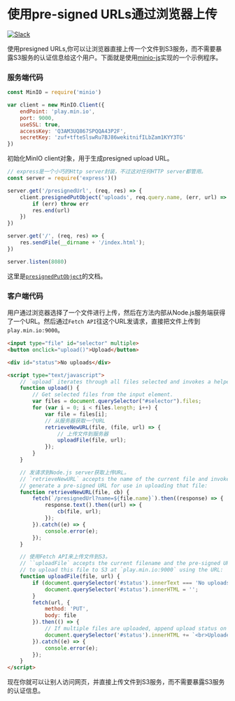 # 使用pre-signed URLs通过浏览器上传

 [![Slack](https://slack.min.io/slack?type=svg)](http://slack.minio.org.cn/questions)

使用presigned URLs,你可以让浏览器直接上传一个文件到S3服务，而不需要暴露S3服务的认证信息给这个用户。下面就是使用[minio-js](https://github.com/minio/minio-js)实现的一个示例程序。

### 服务端代码

```js
const MinIO = require('minio')

var client = new MinIO.Client({
    endPoint: 'play.min.io',
    port: 9000,
    useSSL: true,
    accessKey: 'Q3AM3UQ867SPQQA43P2F',
    secretKey: 'zuf+tfteSlswRu7BJ86wekitnifILbZam1KYY3TG'
})
```

初始化MinIO client对象，用于生成presigned upload URL。

```js
// express是一个小巧的Http server封装，不过这对任何HTTP server都管用。
const server = require('express')()

server.get('/presignedUrl', (req, res) => {
    client.presignedPutObject('uploads', req.query.name, (err, url) => {
        if (err) throw err
        res.end(url)
    })
})

server.get('/', (req, res) => {
    res.sendFile(__dirname + '/index.html');
})

server.listen(8080)
```

这里是[`presignedPutObject`](http://docs.minio.org.cn/docs/master/javascript-client-api-reference#presignedPutObject)的文档。

### 客户端代码

用户通过浏览器选择了一个文件进行上传，然后在方法内部从Node.js服务端获得了一个URL。然后通过`Fetch API`往这个URL发请求，直接把文件上传到`play.min.io:9000`。

```html
<input type="file" id="selector" multiple>
<button onclick="upload()">Upload</button>

<div id="status">No uploads</div>

<script type="text/javascript">
    // `upload` iterates through all files selected and invokes a helper function called `retrieveNewURL`.
    function upload() {
        // Get selected files from the input element.
        var files = document.querySelector("#selector").files;
        for (var i = 0; i < files.length; i++) {
            var file = files[i];
            // 从服务器获取一个URL
            retrieveNewURL(file, (file, url) => {
                // 上传文件到服务器
                uploadFile(file, url);
            });
        }
    }

    // 发请求到Node.js server获取上传URL。
    // `retrieveNewURL` accepts the name of the current file and invokes the `/presignedUrl` endpoint to
    // generate a pre-signed URL for use in uploading that file: 
    function retrieveNewURL(file, cb) {
        fetch(`/presignedUrl?name=${file.name}`).then((response) => {
            response.text().then((url) => {
                cb(file, url);
            });
        }).catch((e) => {
            console.error(e);
        });
    }

    // 使用Fetch API来上传文件到S3。
    // ``uploadFile` accepts the current filename and the pre-signed URL. It then uses `Fetch API`
    // to upload this file to S3 at `play.min.io:9000` using the URL:
    function uploadFile(file, url) {
        if (document.querySelector('#status').innerText === 'No uploads') {
            document.querySelector('#status').innerHTML = '';
        }
        fetch(url, {
            method: 'PUT',
            body: file
        }).then(() => {
            // If multiple files are uploaded, append upload status on the next line.
            document.querySelector('#status').innerHTML += `<br>Uploaded ${file.name}.`;
        }).catch((e) => {
            console.error(e);
        });
    }
</script>
```

现在你就可以让别人访问网页，并直接上传文件到S3服务，而不需要暴露S3服务的认证信息。